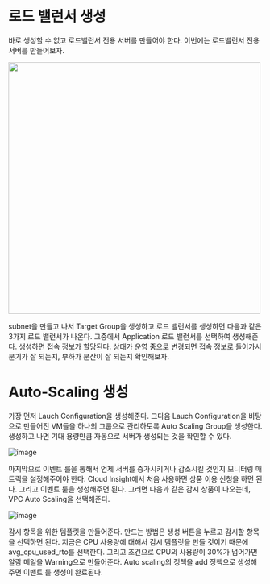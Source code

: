 # 로드 밸런서 생성
바로 생성할 수 없고 로드밸런서 전용 서버를 만들어야 한다. 이번에는 로드밸런서 전용 서버를 만들어보자.

<img src="https://github.com/leeedohyun/NCP-WIL/assets/116694226/315ff861-fe6c-4ef0-bef2-8e986b1111df" width="500"/>

subnet을 만들고 나서 Target Group을 생성하고 로드 밸런서를 생성하면 다음과 같은 3가지 로드 밸런서가 나온다. 그중에서 Application 로드 밸런서를 선택하여 생성해준다.
생성하면 접속 정보가 할당된다. 상태가 운영 중으로 변경되면 접속 정보로 들어가서 분기가 잘 되는지, 부하가 분산이 잘 되는지 확인해보자.

# Auto-Scaling 생성
가장 먼저 Lauch Configuration을 생성해준다. 그다음 Lauch Configuration을 바탕으로 만들어진 VM들을 하나의 그룹으로 관리하도록 Auto Scaling Group을 생성한다.
생성하고 나면 기대 용량만큼 자동으로 서버가 생성되는 것을 확인할 수 있다.

![image](https://github.com/leeedohyun/NCP-WIL/assets/116694226/24f4b558-af9d-4c66-b1d4-00f1942199a7)

마지막으로 이벤트 룰을 통해서 언제 서버를 증가시키거나 감소시킬 것인지 모니터링 매트릭을 설정해주어야 한다. Cloud Insight에서 처음 사용하면 상품 이용 신청을 하면 된다.
그리고 이벤트 룰을 생성해주면 된다. 그러면 다음과 같은 감시 상품이 나오는데, VPC Auto Scaling을 선택해준다.

![image](https://github.com/leeedohyun/NCP-WIL/assets/116694226/9dab9110-3c3a-4df4-9305-7ba9bfb4a394)

감시 항목을 위한 템플릿을 만들어준다. 만드는 방법은 생성 버튼을 누르고 감시할 항목을 선택하면 된다. 지금은 CPU 사용량에 대해서 감시 템플릿을 만들 것이기 때문에 avg_cpu_used_rto를 선택한다.
그리고 조건으로 CPU의 사용량이 30%가 넘어가면 알람 메일을 Warning으로 만들어준다. Auto scaling의 정책을 add 정책으로 생성해주면 이밴트 룰 생성이 완료된다.
